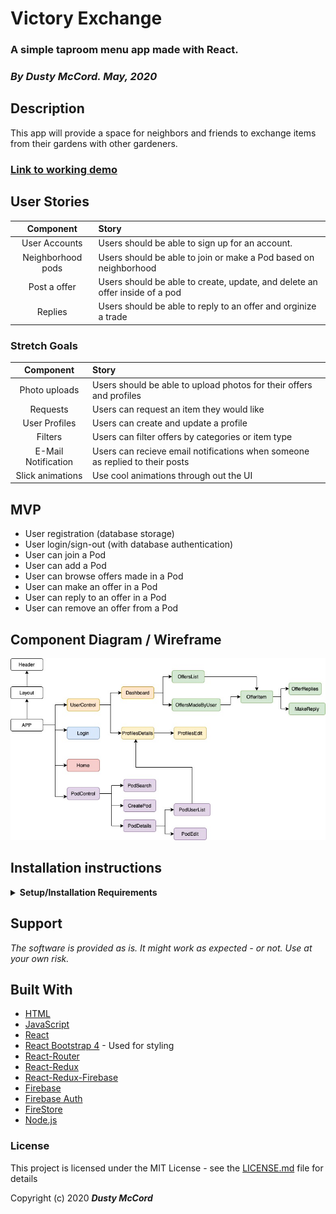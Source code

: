 # Victory Exchange
### A simple taproom menu app made with React. 
### _By Dusty McCord. May, 2020_

## Description
This app will provide a space for neighbors and friends to exchange items from their gardens with other gardeners.

### [Link to working demo](https://victory-exchange.firebaseapp.com/)



## User Stories
|Component|Story|
|:---:|:---|
| User Accounts | Users should be able to sign up for an account.
| Neighborhood pods | Users should be able to join or make a Pod based on neighborhood|
| Post a offer | Users should be able to create, update, and delete an offer inside of a pod |
| Replies | Users should be able to reply to an offer and orginize a trade |


### Stretch Goals

|Component|Story|
|:---:|:---|
| Photo uploads | Users should be able to upload photos for their offers and profiles|
| Requests | Users can request an item they would like |
| User Profiles | Users can create and update a profile |
| Filters | Users can filter offers by categories or item type|
| E-Mail Notification | Users can recieve email notifications when someone as replied to their posts |
| Slick animations | Use cool animations through out the UI |

## MVP
* User registration (database storage)
* User login/sign-out (with database authentication)
* User can join a Pod
* User can add a Pod
* User can browse offers made in a Pod
* User can make an offer in a Pod
* User can reply to an offer in a Pod
* User can remove an offer from a Pod

  
## Component Diagram / Wireframe

![Component Map](/nodeMockUp.jpg)
## Installation instructions

<details>
<summary><strong>Setup/Installation Requirements</strong></summary>

#### Node install
If you do not already have it installed please find a guide for your operating system here
[Installing Node.js](https://nodejs.org/en/download/)


Clone the project by typing this command into your terminal.
```sh
git clone https://github.com/dustatron/victory-exchange.git
```
Navigate to the new project folder by typing:
```sh
cd victory-exchange
```
Install all required packages with this command:
```sh
npm install
```

Create an new file named '.env'
```sh
touch .env
```

Sign up for an account with Google Firebase and start a project. For more details follow this getting started guide. 
[Getting started with Google Firebase](https://firebase.google.com/docs/storage/web/start)

Please this into your new .env file. Fill in these details with the API keys you got from Google Firebase.
```sh
REACT_APP_FIREBASE_API_KEY = "provided by google firebase"

REACT_APP_FIREBASE_AUTH_DOMAIN = "provided by google firebase"

REACT_APP_FIREBASE_DATABASE_URL = "provided by google firebase"

REACT_APP_FIREBASE_PROJECT_ID = "provided by google firebase"

REACT_APP_FIREBASE_STORAGE_BUCKET = "provided by google firebase"

REACT_APP_FIREBASE_MESSAGING_SENDER_ID = "provided by google firebase"

REACT_APP_FIREBASE_APP_ID = "provided by google firebase"

```

In the project directory, you can run: 

 ```sh
 npm start
```
Runs the app in the development mode.<br />
Open [http://localhost:3000](http://localhost:3000) to view it in the browser.

The page will reload if you make edits.<br />
You will also see any lint errors in the console.

 ```sh
 npm test
```
Launches the test runner in the interactive watch mode.<br />
See the section about [running tests](https://facebook.github.io/create-react-app/docs/running-tests) for more information.

 ```sh
  npm build
 ```

Builds the app for production to the `build` folder.<br />
It correctly bundles React in production mode and optimizes the build for the best performance.

The build is minified and the filenames include the hashes.<br />
Your app is ready to be deployed!

See the section about [deployment](https://facebook.github.io/create-react-app/docs/deployment) for more information.

 ```sh
  npm eject
 ```
**Note: this is a one-way operation. Once you `eject`, you can’t go back!**

If you aren’t satisfied with the build tool and configuration choices, you can `eject` at any time. This command will remove the single build dependency from your project.

Instead, it will copy all the configuration files and the transitive dependencies (webpack, Babel, ESLint, etc) right into your project so you have full control over them. All of the commands except `eject` will still work, but they will point to the copied scripts so you can tweak them. At this point you’re on your own.

You don’t have to ever use `eject`. The curated feature set is suitable for small and middle deployments, and you shouldn’t feel obligated to use this feature. However we understand that this tool wouldn’t be useful if you couldn’t customize it when you are ready for it.
</details>

## Support 

_The software is provided as is. It might work as expected - or not. Use at your own risk._


## Built With

* [HTML](https://developer.mozilla.org/en-US/docs/Web/HTML) 
* [JavaScript](https://developer.mozilla.org/en-US/docs/Web/JavaScript) 
* [React](https://reactjs.org/)
* [React Bootstrap 4](https://react-bootstrap.github.io/) - Used for styling
* [React-Router](https://reacttraining.com/react-router/)
* [React-Redux](https://react-redux.js.org/)
* [React-Redux-Firebase](http://react-redux-firebase.com/docs/getting_started)
* [Firebase](firebase.google.com)
* [Firebase Auth](https://firebase.google.com/docs/auth)
* [FireStore](https://firebase.google.com/docs/firestore/?gclid=CjwKCAjw7-P1BRA2EiwAXoPWA3JGLAS3VwXY2zaUzOp9A9HT48EkVZ2W-4zNy2RIbzTwlxH2ujiiTxoCWVUQAvD_BwE)
* [Node.js](https://nodejs.org/en/)




### License

This project is licensed under the MIT License - see the [LICENSE.md](LICENSE.md) file for details

Copyright (c) 2020 **_Dusty McCord_**
